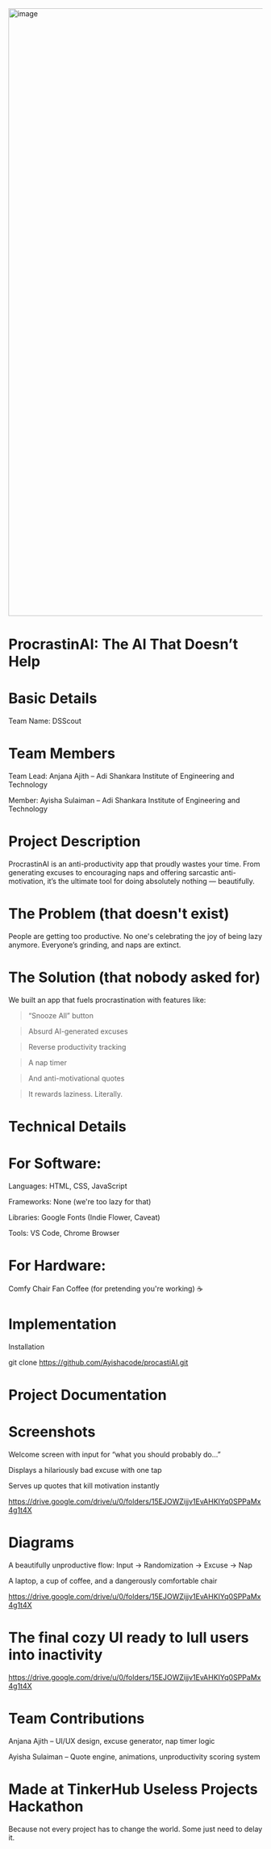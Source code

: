 <img width="3188" height="1202" alt="image" src="https://github.com/user-attachments/assets/b9c99c10-1e41-493e-be4f-808dd9824498" />

# ProcrastinAI: The AI That Doesn’t Help

# Basic Details
Team Name: DSScout

# Team Members
Team Lead: Anjana Ajith – Adi Shankara Institute of Engineering and Technology

Member: Ayisha Sulaiman – Adi Shankara Institute of Engineering and Technology

# Project Description
ProcrastinAI is an anti-productivity app that proudly wastes your time. From generating excuses to encouraging naps and offering sarcastic anti-motivation, it’s the ultimate tool for doing absolutely nothing — beautifully.

# The Problem (that doesn't exist)
People are getting too productive. No one's celebrating the joy of being lazy anymore. Everyone’s grinding, and naps are extinct.

# The Solution (that nobody asked for)
We built an app that fuels procrastination with features like:

>“Snooze All” button

>Absurd AI-generated excuses

>Reverse productivity tracking

>A nap timer

>And anti-motivational quotes

>It rewards laziness. Literally.

# Technical Details

# For Software:
Languages: HTML, CSS, JavaScript

Frameworks: None (we're too lazy for that)

Libraries: Google Fonts (Indie Flower, Caveat)

Tools: VS Code, Chrome Browser

# For Hardware:
Comfy Chair 
Fan 
Coffee (for pretending you're working) ☕

# Implementation
  Installation

git clone https://github.com/Ayishacode/procastiAI.git

# Project Documentation

# Screenshots

Welcome screen with input for “what you should probably do…”


Displays a hilariously bad excuse with one tap


Serves up quotes that kill motivation instantly

https://drive.google.com/drive/u/0/folders/15EJOWZijjv1EvAHKIYq0SPPaMx4g1t4X

# Diagrams

A beautifully unproductive flow: Input → Randomization → Excuse → Nap

A laptop, a cup of coffee, and a dangerously comfortable chair

https://drive.google.com/drive/u/0/folders/15EJOWZijjv1EvAHKIYq0SPPaMx4g1t4X

# The final cozy UI ready to lull users into inactivity

https://drive.google.com/drive/u/0/folders/15EJOWZijjv1EvAHKIYq0SPPaMx4g1t4X

# Team Contributions
Anjana Ajith – UI/UX design, excuse generator, nap timer logic

Ayisha Sulaiman – Quote engine, animations, unproductivity scoring system

# Made at TinkerHub Useless Projects Hackathon
Because not every project has to change the world. Some just need to delay it.
